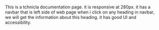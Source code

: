 This is a tchnicla documentation page. it is responsive at 280px. 
it has a navbar that is left side of web page when i click on any heading in navbar, we will get the information about this heading.
it has good UI and accessibility.
